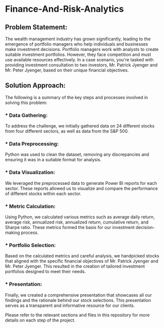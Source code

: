 # Finance-And-Risk-Analytics

## Problem Statement:

The wealth management industry has grown significantly, leading to the emergence of portfolio managers who help individuals and businesses make investment decisions. Portfolio managers work with analysts to create suitable investment portfolios. However, they face competition and must use available resources effectively. In a case scenario, you're tasked with providing investment consultation to two investors, Mr. Patrick Jyenger and Mr. Peter Jyenger, based on their unique financial objectives.

## Solution Approach: 

The following is a summary of the key steps and processes involved in solving this problem:

### * Data Gathering:
To address the challenge, we initially gathered data on 24 different stocks from four different sectors, as well as data from the S&P 500.

### * Data Preprocessing:
Python was used to clean the dataset, removing any discrepancies and ensuring it was in a suitable format for analysis.

### * Data Visualization:
We leveraged the preprocessed data to generate Power BI reports for each sector. These reports allowed us to visualize and compare the performance of different stocks within each sector.

### * Metric Calculation:
Using Python, we calculated various metrics such as average daily return, average risk, annualized risk, annualized return, cumulative return, and Sharpe ratio. These metrics formed the basis for our investment decision-making process.

### * Portfolio Selection:
Based on the calculated metrics and careful analysis, we handpicked stocks that aligned with the specific financial objectives of Mr. Patrick Jyenger and Mr. Peter Jyenger. This resulted in the creation of tailored investment portfolios designed to meet their needs.

### * Presentation:
Finally, we created a comprehensive presentation that showcases all our findings and the rationale behind our stock selections. This presentation serves as a transparent and informative resource for our clients.

Please refer to the relevant sections and files in this repository for more details on each step of the project.
